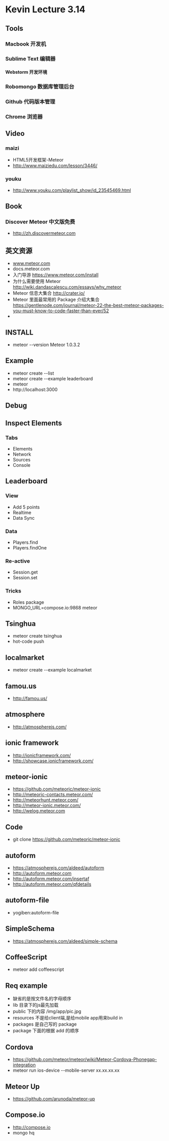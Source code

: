 
# Kevin Lecture 3.14

## Tools
### Macbook 开发机

### Sublime Text 编辑器
#### Webstorm 开发环境

### Robomongo 数据库管理后台

### Github 代码版本管理

### Chrome 浏览器


## Video
### maizi
* HTML5开发框架-Meteor
* http://www.maiziedu.com/lesson/3446/

### youku
* http://www.youku.com/playlist_show/id_23545469.html 


## Book
### Discover Meteor 中文版免费
* http://zh.discovermeteor.com

## 英文资源
* www.meteor.com
* docs.meteor.com
* 入门导游 https://www.meteor.com/install
* 为什么需要使用 Meteor  http://wiki.dandascalescu.com/essays/why_meteor
* Meteor 信息大集合 http://crater.io/
* Meteor 里面最常用的 Package 介绍大集合 https://gentlenode.com/journal/meteor-22-the-best-meteor-packages-you-must-know-to-code-faster-than-ever/52
* 

## INSTALL
* meteor --version
Meteor 1.0.3.2


## Example
* meteor create --list
* meteor create --example leaderboard
* meteor
* http://localhost:3000


## Debug
## Inspect Elements
### Tabs
  - Elements
  - Network
  - Sources
  - Console


## Leaderboard

### View
* Add 5 points
* Realtime 
* Data Sync 

### Data
* Players.find
* Players.findOne


### Re-active
* Session.get
* Session.set

### Tricks
* Roles package
* MONGO_URL=compose.io:9868 meteor

## Tsinghua
* meteor create tsinghua
* hot-code push

## localmarket
* meteor create --example localmarket

## famou.us
* http://famou.us/

## atmosphere 
* http://atmospherejs.com/

## ionic framework
* http://ionicframework.com/
* http://showcase.ionicframework.com/

## meteor-ionic
* https://github.com/meteoric/meteor-ionic
* http://meteoric-contacts.meteor.com/
* http://meteorhunt.meteor.com/
* http://meteor-ionic.meteor.com/
* http://welog.meteor.com

## Code
* git clone https://github.com/meteoric/meteor-ionic

## autoform
* https://atmospherejs.com/aldeed/autoform
* http://autoform.meteor.com
* http://autoform.meteor.com/insertaf
* http://autoform.meteor.com/qfdetails 

## autoform-file
* yogiben:autoform-file

## SimpleSchema
* https://atmospherejs.com/aldeed/simple-schema

## CoffeeScript
* meteor add coffeescript


## Req example
* 缺省的是按文件名的字母顺序
* lib 目录下的js最先加载
* public 下的内容 /img/app/pic.jpg
* resources 不是给client端,是给mobile app用来build in
* packages 是自己写的 package
* package 下面的根据 add 的顺序

## Cordova
* https://github.com/meteor/meteor/wiki/Meteor-Cordova-Phonegap-integration
* meteor run ios-device --mobile-server xx.xx.xx.xx

## Meteor Up 
* https://github.com/arunoda/meteor-up

## Compose.io
* http://compose.io
* mongo hq


